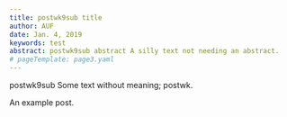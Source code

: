 ```yaml
---
title: postwk9sub title 
author: AUF
date: Jan. 4, 2019
keywords: test
abstract: postwk9sub abstract A silly text not needing an abstract.
# pageTemplate: page3.yaml
---
```


postwk9sub Some text without meaning;  postwk.



  An example post.  

